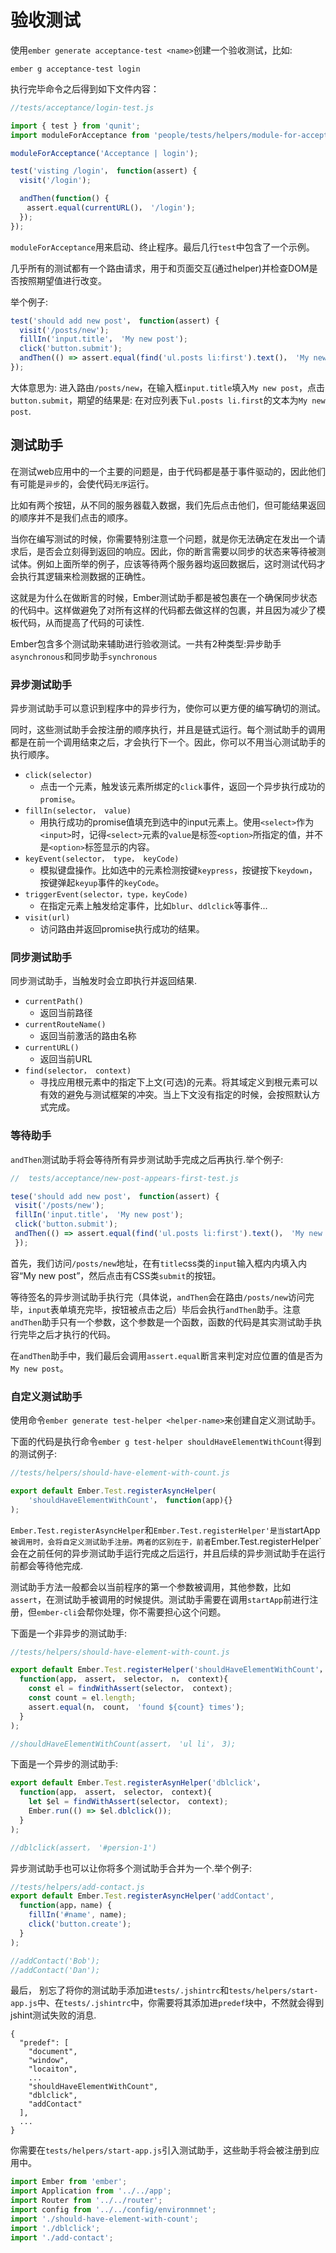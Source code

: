 # 验收测试

使用`ember generate acceptance-test <name>`创建一个验收测试，比如:

```
ember g acceptance-test login
```

执行完毕命令之后得到如下文件内容：

```javascript
//tests/acceptance/login-test.js

import { test } from 'qunit';
import moduleForAcceptance from 'people/tests/helpers/module-for-acceptance';

moduleForAcceptance('Acceptance | login');

test('visting /login'， function(assert) {
  visit('/login');

  andThen(function() {
  　assert.equal(currentURL()， '/login');
  });
});
```

`moduleForAcceptance`用来启动、终止程序。最后几行`test`中包含了一个示例。

几乎所有的测试都有一个路由请求，用于和页面交互(通过helper)并检查DOM是否按照期望值进行改变。

举个例子:

```javascript
test('should add new post'， function(assert) {
  visit('/posts/new');
  fillIn('input.title'， 'My new post');
  click('button.submit');
  andThen(() => assert.equal(find('ul.posts li:first').text()， 'My new post'));
});
```

大体意思为:
进入路由`/posts/new`，在输入框`input.title`填入`My new post`，点击`button.submit`，期望的结果是: 在对应列表下`ul.posts li.first`的文本为`My new post`.

## 测试助手

在测试web应用中的一个主要的问题是，由于代码都是基于事件驱动的，因此他们有可能是`异步`的，会使代码`无序`运行。

比如有两个按钮，从不同的服务器载入数据，我们先后点击他们，但可能结果返回的顺序并不是我们点击的顺序。

当你在编写测试的时候，你需要特别注意一个问题，就是你无法确定在发出一个请求后，是否会立刻得到返回的响应。因此，你的断言需要以同步的状态来等待被测试体。例如上面所举的例子，应该等待两个服务器均返回数据后，这时测试代码才会执行其逻辑来检测数据的正确性。

这就是为什么在做断言的时候，Ember测试助手都是被包裹在一个确保同步状态的代码中。这样做避免了对所有这样的代码都去做这样的包裹，并且因为减少了模板代码，从而提高了代码的可读性.

Ember包含多个测试助来辅助进行验收测试。一共有2种类型:异步助手`asynchronous`和同步助手`synchronous`

### 异步测试助手

异步测试助手可以意识到程序中的异步行为，使你可以更方便的编写确切的测试。

同时，这些测试助手会按注册的顺序执行，并且是链式运行。每个测试助手的调用都是在前一个调用结束之后，才会执行下一个。因此，你可以不用当心测试助手的执行顺序。

* `click(selector)`
	* 点击一个元素，触发该元素所绑定的`click`事件，返回一个异步执行成功的`promise`。
* `fillIn(selector， value)`
    * 用执行成功的promise值填充到选中的input元素上。使用`<select>`作为`<input>`时，记得`<select>`元素的`value`是标签`<option>`所指定的值，并不是`<option>`标签显示的内容。
* `keyEvent(selector， type， keyCode)`
    * 模拟键盘操作。比如选中的元素检测按键`keypress`，按键按下`keydown`，按键弹起`keyup`事件的`keyCode`。
* `triggerEvent(selector，type，keyCode)`
    * 在指定元素上触发给定事件，比如`blur`、`ddlclick`等事件...
* `visit(url)`
    * 访问路由并返回promise执行成功的结果。

### 同步测试助手

同步测试助手，当触发时会立即执行并返回结果.

* `currentPath()`
	* 返回当前路径
* `currentRouteName()`
    * 返回当前激活的路由名称
* `currentURL()`
    * 返回当前URL
* `find(selector， context)`
    * 寻找应用根元素中的指定下上文(可选)的元素。将其域定义到根元素可以有效的避免与测试框架的冲突。当上下文没有指定的时候，会按照默认方式完成。

### 等待助手

 `andThen`测试助手将会等待所有异步测试助手完成之后再执行.举个例子:
 
 ```javascript
//  tests/acceptance/new-post-appears-first-test.js

tese('should add new post'， function(assert) {
  visit('/posts/new');
  fillIn('input.title'， 'My new post');
  click('button.submit');
  andThen(() => assert.equal(find('ul.posts li:first').text()， 'My new post'));
  });
```

首先，我们访问`/posts/new`地址，在有`title`css类的`input`输入框内内填入内容“My new post”，然后点击有CSS类`submit`的按钮。

等待签名的异步测试助手执行完（具体说，`andThen`会在路由`/posts/new`访问完毕，`input`表单填充完毕，按钮被点击之后）毕后会执行`andThen`助手。注意`andThen`助手只有一个参数，这个参数是一个函数，函数的代码是其实测试助手执行完毕之后才执行的代码。

在`andThen`助手中，我们最后会调用`assert.equal`断言来判定对应位置的值是否为`My new post`。

### 自定义测试助手

使用命令`ember generate test-helper <helper-name>`来创建自定义测试助手。

下面的代码是执行命令`ember g test-helper shouldHaveElementWithCount`得到的测试例子:

```javascript
//tests/helpers/should-have-element-with-count.js

export default Ember.Test.registerAsyncHelper(
    'shouldHaveElementWithCount'， function(app){}
);
```

`Ember.Test.registerAsyncHelper`和`Ember.Test.registerHelper'是当`startApp`被调用时，会将自定义测试助手注册。两者的区别在于，前者`Ember.Test.registerHelper`会在之前任何的异步测试助手运行完成之后运行，并且后续的异步测试助手在运行前都会等待他完成.

测试助手方法一般都会以当前程序的第一个参数被调用，其他参数，比如`assert`，在测试助手被调用的时候提供。测试助手需要在调用`startApp`前进行注册，但`ember-cli`会帮你处理，你不需要担心这个问题。

下面是一个非异步的测试助手:

```javascript
//tests/helpers/should-have-element-with-count.js

export default Ember.Test.registerHelper('shouldHaveElementWithCount'，
  function(app， assert， selector， n， context){
    const el = findWithAssert(selector， context);
    const count = el.length;
    assert.equal(n， count， 'found ${count} times');
  }
);

//shouldHaveElementWithCount(assert， 'ul li'， 3);
```

下面是一个异步的测试助手:
```javascript
export default Ember.Test.registerAsynHelper('dblclick'，
  function(app， assert， selector， context){
    let $el = findWithAssert(selector， context);
    Ember.run(() => $el.dblclick());
  }
);

//dblclick(assert， '#persion-1')
```

异步测试助手也可以让你将多个测试助手合并为一个.举个例子:

```javascript
//tests/helpers/add-contact.js
export default Ember.Test.registerAsyncHelper('addContact',
  function(app，name) {
    fillIn('#name', name);
    click('button.create');
  }
);

//addContact('Bob');
//addContact('Dan');
```

最后， 别忘了将你的测试助手添加进`tests/.jshintrc`和`tests/helpers/start-app.js`中、在`tests/.jshintrc`中，你需要将其添加进`predef`块中，不然就会得到jshint测试失败的消息.

```
{
  "predef": [
    "document",
    "window",
    "locaiton",
    ...
    "shouldHaveElementWithCount",
    "dblclick",
    "addContact"
  ],
  ...
}
```

你需要在`tests/helpers/start-app.js`引入测试助手，这些助手将会被注册到应用中。

```javascript
import Ember from 'ember';
import Application from '../../app';
import Router from '../../router';
import config from '../../config/environmnet';
import './should-have-element-with-count';
import './dblclick';
import './add-contact';
```
